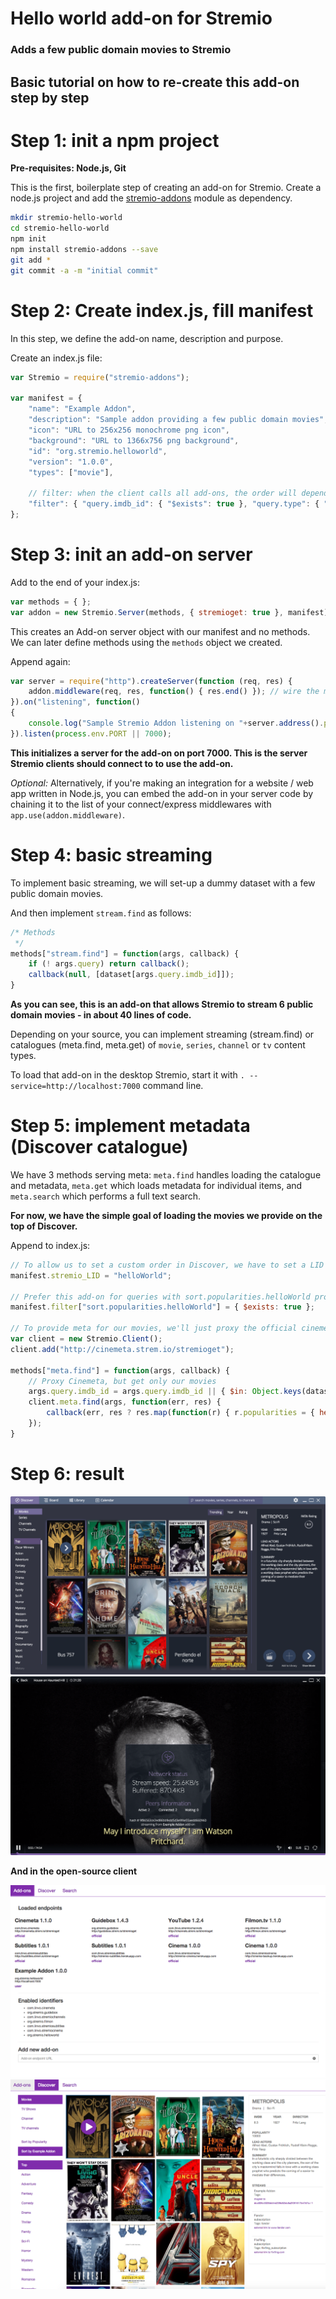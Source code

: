 # Hello world add-on for Stremio
### Adds a few public domain movies to Stremio
## Basic tutorial on how to re-create this add-on step by step

Step 1: init a npm project
=========================

**Pre-requisites: Node.js, Git**

This is the first, boilerplate step of creating an add-on for Stremio. Create a node.js project and add the [stremio-addons](http://github.com/Stremio/stremio-addons) module as dependency.

```bash
mkdir stremio-hello-world
cd stremio-hello-world
npm init
npm install stremio-addons --save
git add *
git commit -a -m "initial commit"
```

Step 2: Create index.js, fill manifest
===========================

In this step, we define the add-on name, description and purpose.

Create an index.js file:
```javascript
var Stremio = require("stremio-addons");

var manifest = { 
    "name": "Example Addon",
    "description": "Sample addon providing a few public domain movies",
    "icon": "URL to 256x256 monochrome png icon", 
    "background": "URL to 1366x756 png background",
    "id": "org.stremio.helloworld",
    "version": "1.0.0",
    "types": ["movie"],

    // filter: when the client calls all add-ons, the order will depend on how many of those conditions are matched in the call arguments for every add-on
    "filter": { "query.imdb_id": { "$exists": true }, "query.type": { "$in":["series","movie"] } }
};
```

Step 3: init an add-on server
============================

Add to the end of your index.js:
```javascript
var methods = { };
var addon = new Stremio.Server(methods, { stremioget: true }, manifest);
```

This creates an Add-on server object with our manifest and no methods. We can later define methods using the ``methods`` object we created.

Append again:
```javascript
var server = require("http").createServer(function (req, res) {
    addon.middleware(req, res, function() { res.end() }); // wire the middleware - also compatible with connect / express
}).on("listening", function()
{
    console.log("Sample Stremio Addon listening on "+server.address().port);
}).listen(process.env.PORT || 7000);
```

**This initializes a server for the add-on on port 7000. This is the server Stremio clients should connect to to use the add-on.**

_Optional:_ Alternatively, if you're making an integration for a website / web app written in Node.js, you can embed the add-on in your server code by chaining it to the list of your connect/express middlewares with ``app.use(addon.middleware)``.

Step 4: basic streaming
==============================

To implement basic streaming, we will set-up a dummy dataset with a few public domain movies. 

And then implement ``stream.find`` as follows:

```javascript
/* Methods
 */
methods["stream.find"] = function(args, callback) {
    if (! args.query) return callback();
    callback(null, [dataset[args.query.imdb_id]]);
}
```

**As you can see, this is an add-on that allows Stremio to stream 6 public domain movies - in about 40 lines of code.**

Depending on your source, you can implement streaming (stream.find) or catalogues (meta.find, meta.get) of ``movie``, ``series``, ``channel`` or ``tv`` content types.

To load that add-on in the desktop Stremio, start it with ``. --service=http://localhost:7000`` command line.

Step 5: implement metadata (Discover catalogue)
==============================

We have 3 methods serving meta: ``meta.find`` handles loading the catalogue and metadata, ``meta.get`` which loads metadata for individual items, and ``meta.search`` which performs a full text search.

**For now, we have the simple goal of loading the movies we provide on the top of Discover.**

Append to index.js:
```javascript
// To allow us to set a custom order in Discover, we have to set a LID property
manifest.stremio_LID = "helloWorld";

// Prefer this add-on for queries with sort.popularities.helloWorld property (directed to our LID)
manifest.filter["sort.popularities.helloWorld"] = { $exists: true };

// To provide meta for our movies, we'll just proxy the official cinemeta add-on
var client = new Stremio.Client();
client.add("http://cinemeta.strem.io/stremioget");

methods["meta.find"] = function(args, callback) {
    // Proxy Cinemeta, but get only our movies
    args.query.imdb_id = args.query.imdb_id || { $in: Object.keys(dataset) };
    client.meta.find(args, function(err, res) {
        callback(err, res ? res.map(function(r) { r.popularities = { helloWorld: 10000 }; return r }) : null);
    });
}
```


Step 6: result
===================

![discover](screenshots/discover.png)
![streaming from add-on](screenshots/streaming.png)

**And in the open-source client**

![streaming from add-on](screenshots/stremio-addons-client.png)
![discover](screenshots/stremio-addons-client-discover.png)



